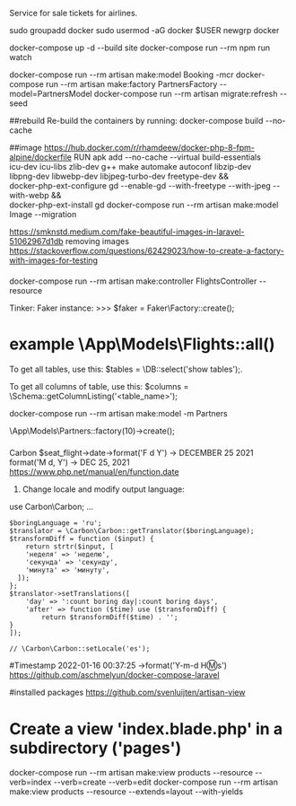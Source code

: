 Service for sale tickets for airlines.

sudo groupadd docker
sudo usermod -aG docker $USER
newgrp docker

docker-compose up -d --build site
docker-compose run --rm npm run watch

docker-compose run --rm artisan make:model Booking -mcr
docker-compose run --rm artisan make:factory PartnersFactory --model=PartnersModel
docker-compose run --rm artisan migrate:refresh --seed

##rebuild
Re-build the containers by running: docker-compose build --no-cache

##image
https://hub.docker.com/r/rhamdeew/docker-php-8-fpm-alpine/dockerfile
RUN apk add --no-cache --virtual build-essentials \
 icu-dev icu-libs zlib-dev g++ make automake autoconf libzip-dev \
 libpng-dev libwebp-dev libjpeg-turbo-dev freetype-dev && \
 docker-php-ext-configure gd --enable-gd --with-freetype --with-jpeg --with-webp && \
 docker-php-ext-install gd
docker-compose run --rm artisan make:model Image --migration

https://smknstd.medium.com/fake-beautiful-images-in-laravel-51062967d1db
removing images https://stackoverflow.com/questions/62429023/how-to-create-a-factory-with-images-for-testing

####

docker-compose run --rm artisan make:controller FlightsController --resource

Tinker:
Faker instance: >>> $faker = Faker\Factory::create();

# example \App\Models\Flights::all()

To get all tables, use this:
$tables = \DB::select('show tables');.

To get all columns of table, use this:
$columns = \Schema::getColumnListing('<table_name>');

docker-compose run --rm artisan make:model -m Partners

\App\Models\Partners::factory(10)->create();

###

Carbon
$seat_flight->date->format('F d Y') -> DECEMBER 25 2021
format('M d, Y') -> DEC 25, 2021
https://www.php.net/manual/en/function.date

1. Change locale and modify output language:

use Carbon\Carbon;
...

```
$boringLanguage = 'ru';
$translator = \Carbon\Carbon::getTranslator($boringLanguage);
$transformDiff = function ($input) {
    return strtr($input, [
    'неделя' => 'неделю',
    'секунда' => 'секунду',
    'минута' => 'минуту',
  ]);
};
$translator->setTranslations([
    'day' => ':count boring day|:count boring days',
    'after' => function ($time) use ($transformDiff) {
        return $transformDiff($time) . '';
}
]);

// \Carbon\Carbon::setLocale('es');
```

#Timestamp
2022-01-16 00:37:25
->format('Y-m-d H:m:s')
https://github.com/aschmelyun/docker-compose-laravel

#installed packages
https://github.com/svenluijten/artisan-view

# Create a view 'index.blade.php' in a subdirectory ('pages')

docker-compose run --rm artisan make:view products --resource --verb=index --verb=create --verb=edit
docker-compose run --rm artisan make:view products --resource --extends=layout --with-yields
